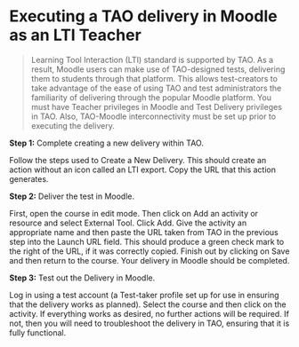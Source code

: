 # Executing a TAO delivery in Moodle as an LTI Teacher

>Learning Tool Interaction (LTI) standard is supported by TAO. As a result, Moodle users can make use of TAO-designed tests, delivering them to students through that platform. This allows test-creators to take advantage of the ease of using TAO and test administrators the familiarity of delivering through the popular Moodle platform. You must have Teacher privileges in Moodle and Test Delivery privileges in TAO. Also, TAO-Moodle interconnectivity must be set up prior to executing the delivery.

**Step 1:** Complete creating a new delivery within TAO.

Follow the steps used to Create a New Delivery. This should create an action without an icon called an LTI export. Copy the URL that this action generates.

**Step 2:** Deliver the test in Moodle.

First, open the course in edit mode. Then click on Add an activity or resource and select External Tool. Click Add. Give the activity an appropriate name and then paste the URL taken from TAO in the previous step into the Launch URL field. This should produce a green check mark to the right of the URL, if it was correctly copied. Finish out by clicking on Save and then return to the course. Your delivery in Moodle should be completed.

**Step 3:** Test out the Delivery in Moodle.

Log in using a test account (a Test-taker profile set up for use in ensuring that the delivery works as planned). Select the course and then click on the activity. If everything works as desired, no further actions will be required. If not, then you will need to troubleshoot the delivery in TAO, ensuring that it is fully functional.
